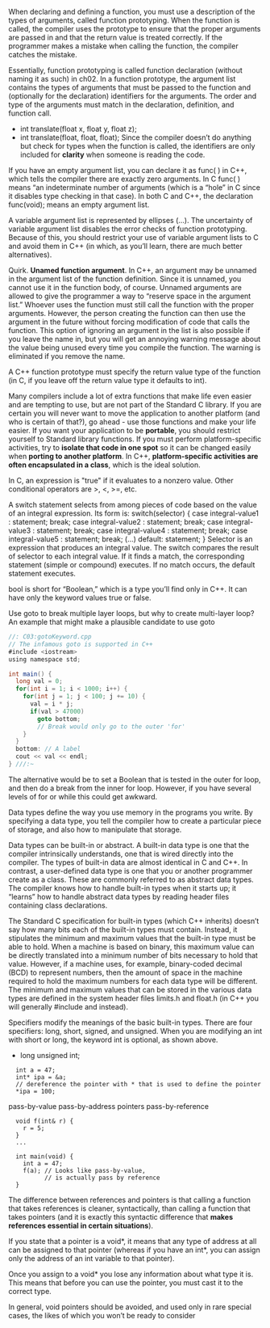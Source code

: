 When declaring and defining a function, you must use a description of the types of arguments, called function prototyping. When the function is called, the compiler uses the prototype to ensure that the proper arguments are passed in and that the return value is treated correctly. If the programmer makes a mistake when calling the function, the compiler catches the mistake.

Essentially, function prototyping is called function declaration (without naming it as such) in ch02. In a function prototype, the argument list contains the types of arguments that must be passed to the function and (optionally for the declaration) identifiers for the arguments. The order and type of the arguments must match in the declaration, definition, and function call.
  * int translate(float x, float y, float z);
  * int translate(float, float, float);
Since the compiler doesn’t do anything but check for types when the function is called, the identifiers are only included for **clarity** when someone is reading the code.

If you have an empty argument list, you can declare it as func( ) in C++, which tells the compiler there are exactly zero arguments.
In C func( ) means “an indeterminate number of arguments (which is a “hole” in C since it disables type checking in that case).
In both C and C++, the declaration func(void); means an empty argument list.

A variable argument list is represented by ellipses (...). The uncertainty of variable argument list disables the error checks of function prototyping. Because of this, you should restrict your use of variable argument lists to C and avoid them in C++ (in which, as you’ll learn, there are much better alternatives).

Quirk. **Unamed function argument**.  In C++, an argument may be unnamed in the argument list of the function definition. Since it is unnamed, you cannot use it in the function body, of course. Unnamed arguments are allowed to give the programmer a way to “reserve space in the argument list.” Whoever uses the function must still call the function with the proper arguments. However, the person creating the function can then use the argument in the future without forcing modification of code that calls the function. This option of ignoring an argument in the list is also possible if you leave the name in, but you will get an annoying warning message about the value being unused every time you compile the function. The warning is eliminated if you remove the name.

A C++ function prototype must specify the return value type of the function (in C, if you leave off the return value type it defaults to int).


Many compilers include a lot of extra functions that make life even easier and are tempting to use, but are not part of the Standard C library. If you are certain you will never want to move the application to another platform (and who is certain of that?), go ahead - use those functions and make your life easier. If you want your application to be **portable**, you should restrict yourself to Standard library functions. If you must perform platform-specific activities, try to **isolate that code in one spot** so it can be changed easily when **porting to another platform**. In C++, **platform-specific activities are often encapsulated in a class**, which is the ideal solution.

In C, an expression is "true" if it evaluates to a nonzero value. Other conditional operators are >, <, >=, etc.

A switch statement selects from among pieces of code based on the value of an integral expression. Its form is:
switch(selector) {
    case integral-value1 : statement; break;
    case integral-value2 : statement; break;
    case integral-value3 : statement; break;
    case integral-value4 : statement; break;
    case integral-value5 : statement; break;
    (...)
    default: statement;
}
Selector is an expression that produces an integral value. The switch compares the result of selector to each integral value. If it finds a match, the corresponding statement (simple or compound) executes. If no match occurs, the default statement executes.

bool is short for “Boolean,” which is a type you’ll find only in C++. It can have only the keyword values true or false.

Use goto to break multiple layer loops, but why to create multi-layer loop?
An example that might make a plausible candidate to use goto
```java
//: C03:gotoKeyword.cpp
// The infamous goto is supported in C++
#include <iostream>
using namespace std;

int main() {
  long val = 0;
  for(int i = 1; i < 1000; i++) {
    for(int j = 1; j < 100; j += 10) {
      val = i * j;
      if(val > 47000)
        goto bottom;
        // Break would only go to the outer 'for'
    }
  }
  bottom: // A label
  cout << val << endl;
} ///:~
```
The alternative would be to set a Boolean that is tested in the outer for loop, and then do a break from the inner for loop. However, if you have several levels of for or while this could get awkward.


Data types define the way you use memory in the programs you write. By specifying a data type, you tell the compiler how to create a particular piece of storage, and also how to manipulate that storage.

Data types can be built-in or abstract. A built-in data type is one that the compiler intrinsically understands, one that is wired directly into the compiler. The types of built-in data are almost identical in C and C++. In contrast, a user-defined data type is one that you or another programmer create as a class. These are commonly referred to as abstract data types. The compiler knows how to handle built-in types when it starts up; it “learns” how to handle abstract data types by reading header files containing class declarations.

The Standard C specification for built-in types (which C++ inherits) doesn’t say how many bits each of the built-in types must contain. Instead, it stipulates the minimum and maximum values that the built-in type must be able to hold. When a machine is based on binary, this maximum value can be directly translated into a minimum number of bits necessary to hold that value. However, if a machine uses, for example, binary-coded decimal (BCD) to represent numbers, then the amount of space in the machine required to hold the maximum numbers for each data type will be different. The minimum and maximum values that can be stored in the various data types are defined in the system header files limits.h and float.h (in C++ you will generally #include <climits> and <cfloat> instead).

Specifiers modify the meanings of the basic built-in types. There are four specifiers: long, short, signed, and unsigned. When you are modifying an int with short or long, the keyword int is optional, as shown above.
  * long unsigned int;

```
  int a = 47;
  int* ipa = &a;
  // dereference the pointer with * that is used to define the pointer
  *ipa = 100;
```
pass-by-value
pass-by-address pointers
pass-by-reference
```
  void f(int& r) {
    r = 5;
  }
  ...

  int main(void) {
    int a = 47;
    f(a); // Looks like pass-by-value,
          // is actually pass by reference
  }
```

The difference between references and pointers is that calling a function that takes references is cleaner, syntactically, than calling a function that takes pointers (and it is exactly this syntactic difference that **makes references essential in certain situations**).

If you state that a pointer is a void*, it means that any type of address at all can be assigned to that pointer (whereas if you have an int*, you can assign only the address of an int variable to that pointer).

Once you assign to a void* you lose any information about what type it is. This means that before you can use the pointer, you must cast it to the correct type.

In general, void pointers should be avoided, and used only in rare special cases, the likes of which you won’t be ready to consider









